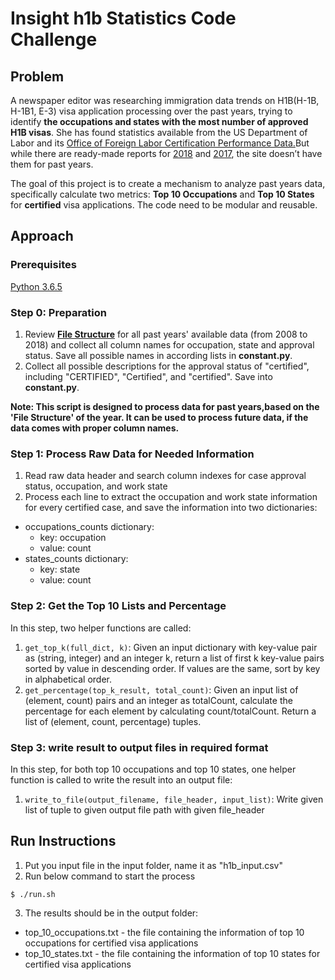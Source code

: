 
# Insight h1b Statistics Code Challenge

## Problem

A newspaper editor was researching immigration data trends on H1B(H-1B, H-1B1, E-3) visa application processing over the past years, trying to identify **the occupations and states with the most number of approved H1B visas**. She has found statistics available from the US Department of Labor and its [Office of Foreign Labor Certification Performance Data.]( https://www.foreignlaborcert.doleta.gov/performancedata.cfm#dis)But while there are ready-made reports for [2018](https://www.foreignlaborcert.doleta.gov/pdf/PerformanceData/2018/H-1B_Selected_Statistics_FY2018_Q4.pdf) and [2017](https://www.foreignlaborcert.doleta.gov/pdf/PerformanceData/2017/H-1B_Selected_Statistics_FY2017.pdf), the site doesn’t have them for past years.

The goal of this project is to create a mechanism to analyze past years data, specifically calculate two metrics: **Top 10 Occupations** and **Top 10 States** for **certified** visa applications. The code need to be modular and reusable.

## Approach

### Prerequisites
[Python 3.6.5](https://www.python.org/downloads/release/python-365/)

### Step 0: Preparation
1. Review [**File Structure**](https://www.foreignlaborcert.doleta.gov/performancedata.cfm#dis) for all past years' available data (from 2008 to 2018) and collect all column names for occupation, state and approval status. Save all possible names in according lists in **constant.py**.
2. Collect all possible descriptions for the approval status of "certified", including "CERTIFIED", "Certified", and "certified". Save into **constant.py**.

**Note: This script is designed to process data for past years,based on the 'File Structure' of the year. It can be used to process future data, if the data comes with proper column names.**

### Step 1: Process Raw Data for Needed Information
1. Read raw data header and search column indexes for case approval status, occupation, and work state
2. Process each line to extract the occupation and work state information for every certified case, and save the information into two dictionaries:
  * occupations_counts dictionary: 
    * key: occupation
    * value: count
  * states_counts dictionary:
    * key: state
    * value: count

### Step 2: Get the Top 10 Lists and Percentage
In this step, two helper functions are called:

1. `get_top_k(full_dict, k)`: Given an input dictionary with key-value pair as (string, integer) and an integer k, return a list of first k key-value pairs sorted by value in descending order. If values are the same, sort by key in alphabetical order.
2. `get_percentage(top_k_result, total_count)`: Given an input list of (element, count) pairs and an integer as totalCount, calculate the percentage for each element by calculating count/totalCount. Return a list of (element, count, percentage) tuples.

### Step 3: write result to output files in required format
In this step, for both top 10 occupations and top 10 states, one helper function is called to write the result into an output file:
1. `write_to_file(output_filename, file_header, input_list)`: Write given list of tuple to given output file path with given file_header

## Run Instructions
1. Put you input file in the input folder, name it as "h1b_input.csv"
2. Run below command to start the process  
```
$ ./run.sh
```
3. The results should be in the output folder:
  * top_10_occupations.txt - the file containing the information of top 10 occupations for certified visa applications
  * top_10_states.txt - the file containing the information of top 10 states for certified visa applications

